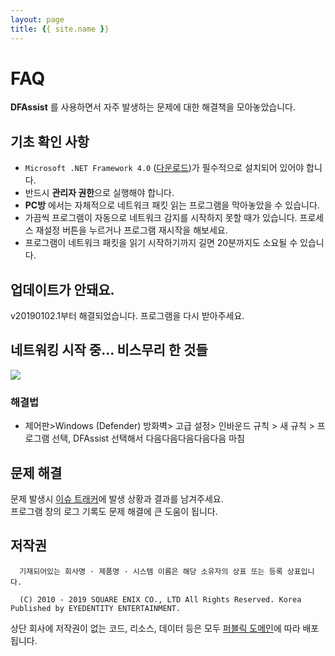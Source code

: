 ```yaml
---
layout: page
title: {{ site.name }}
---
```


# FAQ
**DFAssist** 를 사용하면서 자주 발생하는 문제에 대한 해결책을 모아놓았습니다.

## 기초 확인 사항
- ```Microsoft .NET Framework 4.0``` ([다운로드](https://www.microsoft.com/ko-kr/download/details.aspx?id=17851))가 필수적으로 설치되어 있어야 합니다.
- 반드시 **관리자 권한**으로 실행해야 합니다.
- **PC방** 에서는 자체적으로 네트워크 패킷 읽는 프로그램을 막아놓았을 수 있습니다. 
- 가끔씩 프로그램이 자동으로 네트워크 감지를 시작하지 못할 때가 있습니다. 프로세스 재설정 버튼을 누르거나 프로그램 재시작을 해보세요.
- 프로그램이 네트워크 패킷을 읽기 시작하기까지 길면 20분까지도 소요될 수 있습니다.

## 업데이트가 안돼요.
v20190102.1부터 해결되었습니다. 프로그램을 다시 받아주세요.

## 네트워킹 시작 중... 비스무리 한 것들
![](https://i.imgur.com/6gs6iq6.png)

### 해결법
- 제어판>Windows (Defender) 방화벽> 고급 설정> 인바운드 규칙 > 새 규칙 > 프로그램 선택, DFAssist 선택해서 다음다음다음다음다음 마침

## 문제 해결
문제 발생시 [이슈 트래커](https://github.com/jaehyuk-lee/DFAssist/issues)에 발생 상황과 결과를 남겨주세요.  
프로그램 창의 로그 기록도 문제 해결에 큰 도움이 됩니다.

## 저작권
```
  기재되어있는 회사명 · 제품명 · 시스템 이름은 해당 소유자의 상표 또는 등록 상표입니다.

  (C) 2010 - 2019 SQUARE ENIX CO., LTD All Rights Reserved. Korea Published by EYEDENTITY ENTERTAINMENT.
```
상단 회사에 저작권이 없는 코드, 리소스, 데이터 등은 모두
[퍼블릭 도메인](https://ko.wikipedia.org/wiki/%ED%8D%BC%EB%B8%94%EB%A6%AD_%EB%8F%84%EB%A9%94%EC%9D%B8)에 따라 배포됩니다.
